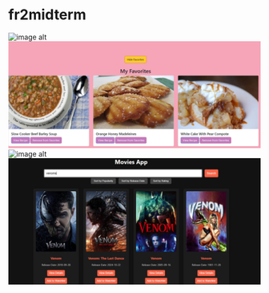 # fr2midterm

![image alt]()
![image alt](https://github.com/Aruzhaaaan/fr2midterm/blob/806f0607f01a22a4793397aa1544b22f1c398a47/favorite.jpg)
![image alt]()
![image alt](https://github.com/Aruzhaaaan/fr2midterm/blob/9d0c228e5ea56e70afe5654f17bf669389f1a2a8/movie.jpg)
